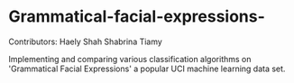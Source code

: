 # Grammatical-facial-expressions-

Contributors:
Haely Shah
Shabrina Tiamy

Implementing and comparing various classification algorithms on 'Grammatical Facial Expressions' a popular UCI machine learning data set.
